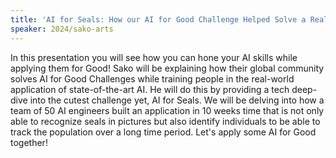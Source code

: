 ```yaml
---
title: 'AI for Seals: How our AI for Good Challenge Helped Solve a Real-life Problem'
speaker: 2024/sako-arts
---
```


In this presentation you will see how you can hone your AI skills while applying them for Good! Sako will be explaining how their global community solves AI for Good Challenges while training people in the real-world application of state-of-the-art AI. He will do this by providing a tech deep-dive into the cutest challenge yet, AI for Seals. We will be delving into how a team of 50 AI engineers built an application in 10 weeks time that is not only able to recognize seals in pictures but also identify individuals to be able to track the population over a long time period. Let's apply some AI for Good together!
